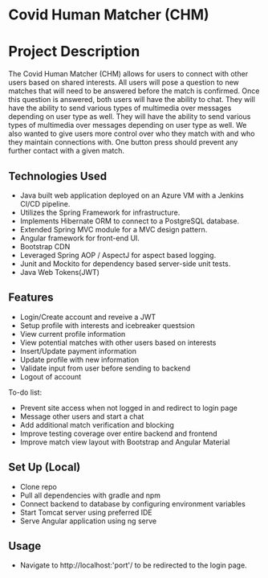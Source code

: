 # Covid Human Matcher (CHM)

# Project Description
The Covid Human Matcher (CHM) allows for users to connect with other users based on shared interests. All users will pose a question to new matches that will need to be answered before the match is confirmed. Once this question is answered, both users will have the ability to chat. They will have the ability to send various types of multimedia over messages depending on user type as well. They will have the ability to send various types of multimedia over messages depending on user type as well. We also wanted to give users more control over who they match with and who they maintain connections with. One button press should prevent any further contact with a given match.

## Technologies Used

* Java built web application deployed on an Azure VM with a Jenkins CI/CD pipeline.
* Utilizes the Spring Framework for infrastructure.
* Implements Hibernate ORM to connect to a PostgreSQL database.
* Extended Spring MVC module for a MVC design pattern. 
* Angular framework for front-end UI.
* Bootstrap CDN
* Leveraged Spring AOP / AspectJ for aspect based logging.
* Junit and Mockito for dependency based server-side unit tests.
* Java Web Tokens(JWT)

## Features

* Login/Create account and reveive a JWT
* Setup profile with interests and icebreaker questsion
* View current profile information
* View potential matches with other users based on interests
* Insert/Update payment information
* Update profile with new information
* Validate input from user before sending to backend
* Logout of account

To-do list:

* Prevent site access when not logged in and redirect to login page
* Message other users and start a chat
* Add additional match verification and blocking
* Improve testing coverage over entire backend and frontend
* Improve match view layout with Bootstrap and Angular Material


## Set Up (Local)
   
- Clone repo
- Pull all dependencies with gradle and npm
- Connect backend to database by configuring environment variables
- Start Tomcat server using preferred IDE
- Serve Angular application using ng serve

## Usage

- Navigate to http://localhost:'port'/ to be redirected to the login page.
